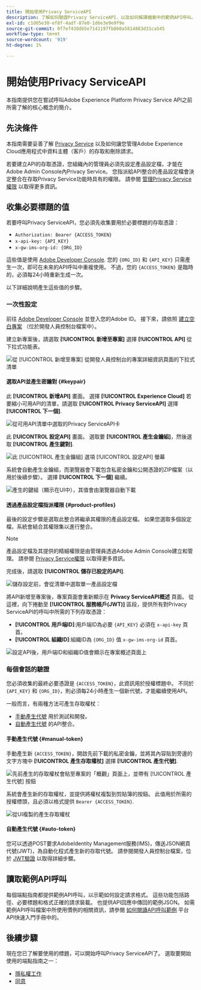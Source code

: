 ```yaml
---
title: 開始使用Privacy ServiceAPI
description: 了解如何驗證Privacy ServiceAPI，以及如何解譯檔案中的範例API呼叫。
exl-id: c1d05e30-ef8f-4adf-87e0-1d6e3e9e9f9e
source-git-commit: 0f7ef438db5e7141197fb860a5814883d31ca545
workflow-type: tm+mt
source-wordcount: '919'
ht-degree: 1%

---
```


# 開始使用Privacy ServiceAPI

本指南提供您在嘗試呼叫Adobe Experience Platform Privacy Service API之前所需了解的核心概念的簡介。

## 先決條件

本指南需要妥善了解 [Privacy Service](../home.md) 以及如何讓您管理Adobe Experience Cloud應用程式中資料主體（客戶）的存取和刪除請求。

若要建立API的存取憑證，您組織內的管理員必須先設定產品設定檔，才能在Adobe Admin Console內Privacy Service。 您指派給API整合的產品設定檔會決定整合在存取Privacy Service功能時具有的權限。 請參閱 [管理Privacy Service權限](../permissions.md) 以取得更多資訊。

## 收集必要標題的值

若要呼叫Privacy ServiceAPI，您必須先收集要用於必要標題的存取憑證：

* `Authorization: Bearer {ACCESS_TOKEN}`
* `x-api-key: {API_KEY}`
* `x-gw-ims-org-id: {ORG_ID}`

這些值是使用 [Adobe Developer Console](https://developer.adobe.com/console). 您的 `{ORG_ID}` 和 `{API_KEY}` 只需產生一次，即可在未來的API呼叫中重複使用。 不過，您的 `{ACCESS_TOKEN}` 是臨時的，必須每24小時重新生成一次。

以下詳細說明產生這些值的步驟。

### 一次性設定

前往 [Adobe Developer Console](https://developer.adobe.com/console) 並登入您的Adobe ID。 接下來，請依照 [建立空白專案](https://developer.adobe.com/developer-console/docs/guides/projects/projects-empty/) （位於開發人員控制台檔案中）。

建立新專案後，請選取 **[!UICONTROL 新增至專案]** 選擇 **[!UICONTROL API]** 從下拉式功能表。

![從 [!UICONTROL 新增至專案] 從開發人員控制台的專案詳細資訊頁面的下拉式清單](../images/api/getting-started/add-api-button.png)

#### 選取API並產生密鑰對 {#keypair}

此 **[!UICONTROL 新增API]** 畫面。 選擇 **[!UICONTROL Experience Cloud]** 若要縮小可用API的清單，請選取 **[!UICONTROL Privacy ServiceAPI]** 選擇 **[!UICONTROL 下一個]**.

![從可用API清單中選取的Privacy ServiceAPI卡](../images/api/getting-started/add-privacy-service-api.png)

此 **[!UICONTROL 設定API]** 畫面。 選取要 **[!UICONTROL 產生金鑰組]**，然後選取 **[!UICONTROL 產生鍵對]**.

![此 [!UICONTROL 產生金鑰組] 選項 [!UICONTROL 設定API] 螢幕](../images/api/getting-started/generate-key-pair.png)

系統會自動產生金鑰組，而瀏覽器會下載包含私密金鑰和公開憑證的ZIP檔案（以用於後續步驟）。 選擇 **[!UICONTROL 下一個]** 繼續。

![產生的鍵組（顯示在UI中），其值會由瀏覽器自動下載](../images/api/getting-started/key-pair-generated.png)

#### 透過產品設定檔指派權限 {#product-profiles}

最後的設定步驟是選取此整合將繼承其權限的產品設定檔。 如果您選取多個設定檔，系統會結合其權限集以進行整合。

>[!NOTE]
>
>產品設定檔及其提供的精細權限是由管理員透過Adobe Admin Console建立和管理。 請參閱 [Privacy Service權限](../permissions.md) 以取得更多資訊。

完成後，請選取 **[!UICONTROL 儲存已設定的API]**.

![儲存設定前，會從清單中選取單一產品設定檔](../images/api/getting-started/select-product-profiles.png)

將API新增至專案後，專案頁面會重新顯示在 **Privacy ServiceAPI概述** 頁面。 從這裡，向下捲動至 **[!UICONTROL 服務帳戶(JWT)]** 區段，提供所有對Privacy ServiceAPI的呼叫中所需的下列存取憑證：

* **[!UICONTROL 用戶端ID]**:用戶端ID為必要 `{API_KEY}` 必須在 `x-api-key` 頁首。
* **[!UICONTROL 組織ID]**:組織ID為 `{ORG_ID}` 值 `x-gw-ims-org-id` 頁首。

![設定API後，用戶端ID和組織ID值會顯示在專案概述頁面上](../images/api/getting-started/jwt-credentials.png)

### 每個會話的驗證

您必須收集的最終必要憑證是 `{ACCESS_TOKEN}`，此資訊用於授權標題中。 不同於 `{API_KEY}` 和 `{ORG_ID}`，則必須每24小時產生一個新代號，才能繼續使用API。

一般而言，有兩種方法可產生存取權杖：

* [手動產生代號](#manual-token) 用於測試和開發。
* [自動產生代號](#auto-token) 的API整合。

#### 手動產生代號 {#manual-token}

手動產生新 `{ACCESS_TOKEN}`，開啟先前下載的私密金鑰，並將其內容貼到旁邊的文字方塊中 **[!UICONTROL 產生存取權杖]** 選擇 **[!UICONTROL 產生代號]**.

![先前產生的存取權杖會貼至專案的「概觀」頁面上，並帶有 [!UICONTROL 產生代號] 按鈕](../images/api/getting-started/paste-private-key.png)

系統會產生新的存取權杖，並提供將權杖複製到剪貼簿的按鈕。 此值用於所需的授權標頭，且必須以格式提供 `Bearer {ACCESS_TOKEN}`.

![從UI複製的產生存取權杖](../images/api/getting-started/generated-access-token.png)

#### 自動產生代號 {#auto-token}

您可以透過POST要求AdobeIdentity Management服務(IMS)，傳送JSON網頁代號(JWT)，為自動化程式產生新的存取代號。 請參閱開發人員控制台檔案，位於 [JWT驗證](https://developer.adobe.com/developer-console/docs/guides/authentication/JWT/) 以取得詳細步驟。

## 讀取範例API呼叫

每個端點指南都提供範例API呼叫，以示範如何設定請求格式。 這些功能包括路徑、必要標題和格式正確的請求裝載。 也提供API回應中傳回的範例JSON。 如需範例API呼叫檔案中所使用慣例的相關資訊，請參閱 [如何閱讀API呼叫範例](../../landing/api-guide.md#sample-api) 平台API快速入門手冊中的。

## 後續步驟

現在您已了解要使用的標題，可以開始呼叫Privacy ServiceAPI了。 選取要開始使用的端點指南之一：

* [隱私權工作](./privacy-jobs.md)
* [同意](./consent.md)
